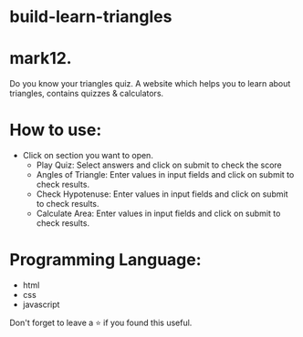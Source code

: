 # build-learn-triangles
# mark12. 
Do you know your triangles quiz.
A website which helps you to learn about triangles, contains quizzes & calculators.


# How to use:
 - Click on section you want to open.
    - Play Quiz: Select answers and click on submit to check the score
    - Angles of Triangle: Enter values in input fields and click on submit to check results.
    - Check Hypotenuse: Enter values in input fields and click on submit to check results.
    - Calculate Area: Enter values in input fields and click on submit to check results.


# Programming Language:
 - html
 - css 
 - javascript 

Don't forget to leave a ⭐ if you found this useful.
